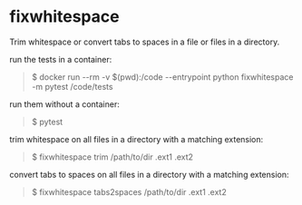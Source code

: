 # fixwhitespace
Trim whitespace or convert tabs to spaces in a file or files in a directory.

run the tests in a container:
> $ docker run --rm -v $(pwd):/code --entrypoint python fixwhitespace -m pytest /code/tests

run them without a container:
> $ pytest

trim whitespace on all files in a directory with a matching extension:
> $ fixwhitespace trim /path/to/dir .ext1 .ext2

convert tabs to spaces on all files in a directory with a matching extension:
> $ fixwhitespace tabs2spaces /path/to/dir .ext1 .ext2
